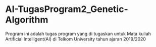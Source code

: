 # AI-TugasProgram2_Genetic-Algorithm
Program ini adalah tugas program yang di tugaskan untuk Mata kuliah Artificial Intelligent(AI) di Telkom University tahun ajaran 2019/2020
